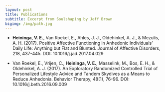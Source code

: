 ```yaml
---
layout: post
title: Publications
subtitle: Excerpt from Soulshaping by Jeff Brown
bigimg: /img/path.jpg
---
```


- **Heininga, V. E.**, Van Roekel, E., Ahles, J. J., Oldehinkel, A. J., & Mezulis, A. H. (2017). Positive Affective Functioning in Anhedonic Individuals’ Daily Life: Anything but Flat and Blunted. Journal of Affective Disorders, 218, 437-445. DOI: 10.1016/j.jad.2017.04.029

- Van Roekel, E., Vrijen, C., **Heininga, V. E.**, Masselink, M., Bos, E. H., & Oldehinkel, A. J. (2017). An Exploratory Randomized Controlled Trial of Personalized Lifestyle Advice and Tandem Skydives as a Means to Reduce Anhedonia. Behavior Therapy, 48(1), 76-96. DOI: 10.1016/j.beth.2016.09.009


